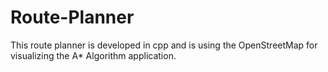 # Route-Planner
This route planner is developed in cpp and is using the OpenStreetMap for visualizing the A* Algorithm application.
